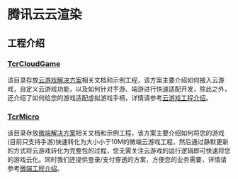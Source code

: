 # 腾讯云云渲染

## 工程介绍

### [TcrCloudGame](TcrCloudGame)

该目录存放[云游戏解决方案](https://cloud.tencent.com/solution/gs)相关文档和示例工程，该方案主要介绍如何接入云游戏，自定义云游戏功能，以及如何针对手游、端游进行快速适配开发，除此之外，还介绍了如何给您的游戏适配虚拟游戏手柄，详情请参考[云游戏工程介绍](TcrCloudGame/README.md)。

### [TcrMicro](TcrMicro)

该目录存放[微端解决方案](https://cloud.tencent.com/solution/game-microapp?!trisys-ticket-id=303)相关文档和示例工程，该方案主要介绍如何将您的游戏(目前只支持手游)快速转化为大小小于10M的微端云游戏工程，然后通过静默更新的方式将云游戏转化为完整包的过程，您无需关注云游戏的运行逻辑即可快速将您的游戏云化。同时我们还提供登录/支付穿透的方案，方便您的业务需要，详情请参考[微端工程介绍](TcrMicro/README.md)。
